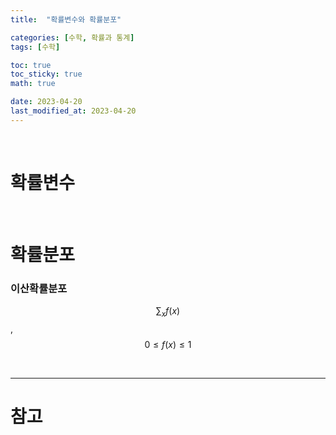 ```yaml
---
title:  "확률변수와 확률분포"

categories: [수학, 확률과 통계]
tags: [수학]

toc: true
toc_sticky: true
math: true

date: 2023-04-20
last_modified_at: 2023-04-20
---
```


<br>

# 확률변수



<br>

# 확률분포

### 이산확률분포

$$\sum_{x} f(x)$$,   $$0 \leq f(x) \leq 1$$

<br>

---
# 참고